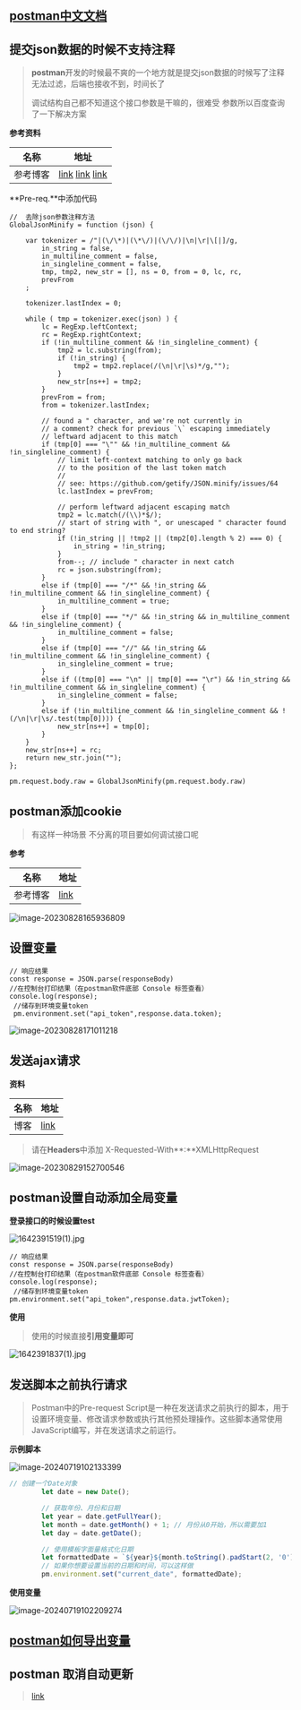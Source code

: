 ## [postman中文文档](https://postman.xiniushu.com/docs/getting-started/importing-and-exporting-data)

## 提交json数据的时候不支持注释

> **postman**开发的时候最不爽的一个地方就是提交json数据的时候写了注释无法过滤，后端也接收不到，时间长了
>
> 调试结构自己都不知道这个接口参数是干嘛的，很难受 参数所以百度查询了一下解决方案

**参考资料**

| 名称     | 地址                                                         |
| -------- | ------------------------------------------------------------ |
| 参考博客 | [link](https://learnku.com/articles/66387) [link](https://github.com/fkei/JSON.minify/blob/master/minify.json.js) [link](https://doc.houdunren.com/soft/9%20postman.html#postman) |

**Pre-req.**中添加代码

```shell
//  去除json参数注释方法
GlobalJsonMinify = function (json) {

    var tokenizer = /"|(\/\*)|(\*\/)|(\/\/)|\n|\r|\[|]/g,
        in_string = false,
        in_multiline_comment = false,
        in_singleline_comment = false,
        tmp, tmp2, new_str = [], ns = 0, from = 0, lc, rc,
        prevFrom
    ;

    tokenizer.lastIndex = 0;

    while ( tmp = tokenizer.exec(json) ) {
        lc = RegExp.leftContext;
        rc = RegExp.rightContext;
        if (!in_multiline_comment && !in_singleline_comment) {
            tmp2 = lc.substring(from);
            if (!in_string) {
                tmp2 = tmp2.replace(/(\n|\r|\s)*/g,"");
            }
            new_str[ns++] = tmp2;
        }
        prevFrom = from;
        from = tokenizer.lastIndex;

        // found a " character, and we're not currently in
        // a comment? check for previous `\` escaping immediately
        // leftward adjacent to this match
        if (tmp[0] === "\"" && !in_multiline_comment && !in_singleline_comment) {
            // limit left-context matching to only go back
            // to the position of the last token match
            //
            // see: https://github.com/getify/JSON.minify/issues/64
            lc.lastIndex = prevFrom;

            // perform leftward adjacent escaping match
            tmp2 = lc.match(/(\\)*$/);
            // start of string with ", or unescaped " character found to end string?
            if (!in_string || !tmp2 || (tmp2[0].length % 2) === 0) {
                in_string = !in_string;
            }
            from--; // include " character in next catch
            rc = json.substring(from);
        }
        else if (tmp[0] === "/*" && !in_string && !in_multiline_comment && !in_singleline_comment) {
            in_multiline_comment = true;
        }
        else if (tmp[0] === "*/" && !in_string && in_multiline_comment && !in_singleline_comment) {
            in_multiline_comment = false;
        }
        else if (tmp[0] === "//" && !in_string && !in_multiline_comment && !in_singleline_comment) {
            in_singleline_comment = true;
        }
        else if ((tmp[0] === "\n" || tmp[0] === "\r") && !in_string && !in_multiline_comment && in_singleline_comment) {
            in_singleline_comment = false;
        }
        else if (!in_multiline_comment && !in_singleline_comment && !(/\n|\r|\s/.test(tmp[0]))) {
            new_str[ns++] = tmp[0];
        }
    }
    new_str[ns++] = rc;
    return new_str.join("");
};

pm.request.body.raw = GlobalJsonMinify(pm.request.body.raw)
```

## postman添加cookie

> 有这样一种场景 不分离的项目要如何调试接口呢  

**参考**

| 名称     | 地址                                           |
| -------- | ---------------------------------------------- |
| 参考博客 | [link](https://zhuanlan.zhihu.com/p/583171655) |

![image-20230828165936809](https://gitee.com/yaolliuyang/blogImages/raw/master/blogImages/image-20230828165936809.png)

## **设置变量**

```shell
// 响应结果
const response = JSON.parse(responseBody)
//在控制台打印结果（在postman软件底部 Console 标签查看）
console.log(response);
 //储存到环境变量token
 pm.environment.set("api_token",response.data.token);
```

![image-20230828171011218](https://gitee.com/yaolliuyang/blogImages/raw/master/blogImages/image-20230828171011218.png)

## 发送ajax请求

**资料**

| 名称 | 地址                                                  |
| ---- | ----------------------------------------------------- |
| 博客 | [link](https://www.cnblogs.com/jcydd/p/11454571.html) |

> 请在**Headers**中添加      X-Requested-With**:**XMLHttpRequest

![image-20230829152700546](https://gitee.com/yaolliuyang/blogImages/raw/master/blogImages/image-20230829152700546.png)

## postman设置自动添加全局变量



**登录接口的时候设置test**

![1642391519(1).jpg](https://gitee.com/yaolliuyang/blogImages/raw/master/blogImages/O4Eqz8dw2jPYXVA.png)

```shell
// 响应结果
const response = JSON.parse(responseBody)
//在控制台打印结果（在postman软件底部 Console 标签查看）
console.log(response);
 //储存到环境变量token
pm.environment.set("api_token",response.data.jwtToken);
```

**使用**

> 使用的时候直接**引用变量即可**

![1642391837(1).jpg](https://gitee.com/yaolliuyang/blogImages/raw/master/blogImages/Z1qCU72THmbIozg.png)

##  发送脚本之前执行请求

> Postman中的Pre-request Script是一种在发送请求之前执行的脚本，用于设置环境变量、修改请求参数或执行其他预处理操作。这些脚本通常使用JavaScript编写，并在发送请求之前运行。

**示例脚本**

![image-20240719102133399](https://gitee.com/yaolliuyang/blogImages/raw/master/blogImages/image-20240719102133399.png)

```js
// 创建一个Date对象
		let date = new Date();

		// 获取年份、月份和日期
		let year = date.getFullYear();
		let month = date.getMonth() + 1; // 月份从0开始，所以需要加1
		let day = date.getDate();

		// 使用模板字面量格式化日期
		let formattedDate = `${year}${month.toString().padStart(2, '0')}${day.toString().padStart(2, '0')}`;
		// 如果你想要设置当前的日期和时间，可以这样做
		pm.environment.set("current_date", formattedDate);
```

**使用变量**

![image-20240719102209274](https://gitee.com/yaolliuyang/blogImages/raw/master/blogImages/image-20240719102209274.png)

## [postman如何导出变量](https://zhuanlan.zhihu.com/p/689554613)

## postman 取消自动更新

> [link](https://blog.csdn.net/haocm08/article/details/125821740?spm=1001.2101.3001.6650.9&utm_medium=distribute.pc_relevant.none-task-blog-2%7Edefault%7EBlogCommendFromBaidu%7ERate-9-125821740-blog-129944586.235%5Ev43%5Epc_blog_bottom_relevance_base6&depth_1-utm_source=distribute.pc_relevant.none-task-blog-2%7Edefault%7EBlogCommendFromBaidu%7ERate-9-125821740-blog-129944586.235%5Ev43%5Epc_blog_bottom_relevance_base6&utm_relevant_index=12)